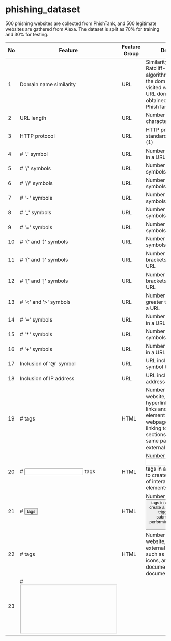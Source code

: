 # phishing_dataset

500 phishing websites are collected from PhishTank, and 500 legitimate websites are gathered from Alexa. The dataset is split as 70% for training and 30% for testing.


|     No    |     Feature                    |     Feature Group    |     Description                                                                                                                                                                                                                              |
|-----------|--------------------------------|----------------------|----------------------------------------------------------------------------------------------------------------------------------------------------------------------------------------------------------------------------------------------|
|     1     |     Domain name similarity     |     URL              |     Similarity (based on Ratcliff-Obershelp's algorithm [43])   between the domain name of the visited website and the URL domain name obtained   from Alexa or PhishTank                                                                    |
|     2     |     URL length                 |     URL              |     Number of all characters in a URL                                                                                                                                                                                                        |
|     3     |     HTTP protocol              |        URL                  |     HTTP protocol type: standard (0) or secure (1)                                                                                                                                                                                           |
|     4     |     # '.' symbol               |         URL                 |     Number of dot symbols in a URL                                                                                                                                                                                                           |
|     5     |     # '/' symbols              |          URL               |     Number of slash symbols in a URL                                                                                                                                                                                                         |
|     6     |     # '//' symbols             |           URL               |     Number of double slash symbols in a URL                                                                                                                                                                                                  |
|     7     |     # '-' symbols              |           URL               |     Number of dash symbols in a URL                                                                                                                                                                                                          |
|     8     |     # '_' symbols              |         URL                 |     Number of underscore symbols in a URL                                                                                                                                                                                                    |
|     9     |     # '=' symbols              |        URL                  |     Number of equal symbols in a URL                                                                                                                                                                                                         |
|     10    |     # '(' and ')' symbols      |         URL                 |     Number of parenthesis symbols in a URL                                                                                                                                                                                                   |
|     11    |     # '{' and '}' symbols      |        URL                  |     Number of curly brackets symbols in a URL                                                                                                                                                                                                |
|     12    |     # '[' and ']' symbols      |       URL                   |     Number of square brackets symbols in a URL                                                                                                                                                                                               |
|     13    |     # '<' and '>' symbols      |         URL                 |     Number of less than and greater than symbols in a   URL                                                                                                                                                                                  |
|     14    |     # '~' symbols              |         URL                |     Number of tilde symbols in a URL                                                                                                                                                                                                         |
|     15    |     # '*' symbols              |        URL                  |     Number of asterisk symbols in a URL                                                                                                                                                                                                      |
|     16    |     # '+' symbols              |        URL                  |     Number of plus symbols in a URL                                                                                                                                                                                                          |
|     17    |     Inclusion of ‘@' symbol    |        URL                  |     URL includes an at symbol (1) or not (0)                                                                                                                                                                                                 |
|     18    |     Inclusion of IP address    |         URL                 |     URL includes an IP address (1) or not (0)                                                                                                                                                                                                |
|     19    |     # <a> tags                 |     HTML             |     Number of <a> tags in a website, used to   create hyperlinks or anchor links and is an   essential element for linking one webpage to another, linking to different   sections within the same page, or linking to external resources    |
|     20    |     # <input> tags             |       HTML                |     Number of <input> tags in a website, used to   create various types of interactive form elements                                                                                                                                         |
|     21    |     # <button> tags            |       HTML                |     Number of <button> tags in a website, used to create a clickable   button for triggering actions, submitting forms, or performing other   interactive functions                                                                          |
|     22    |     # <link> tags              |       HTML                |     Number of <link> tags in a website, used to link   external resources, such as stylesheets, icons, and other documents, to an   HTML document                                                                                            |
|     23    |     # <iFrame> tags            |       HTML                |     Number of <iFrame> tags in a website, used to embed   an external resource, such as another HTML document, a video, or a web page,   within the current document                                                                         |
|     24    |     HTTP response history      |     HTTP             |     HTTP response code returned by a server to indicate   the outcome of a client's request made to the server.                                                                                                                              |
|     25    |     Redirect                   |        HTTP              |     Website redirects to another site (1) or not (0),   detected with HTTP redirection response codes                                                                                                                                        |

